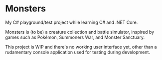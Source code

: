 ﻿# Monsters

My C# playground/test project while learning C# and .NET Core.

Monsters is (to be) a creature collection and battle simulator, inspired by games such as Pokémon, Summoners War, and Monster Sanctuary.

This project is WIP and there's no working user interface yet, other than a rudamentary console application used for testing during development. 
